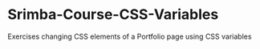 # Srimba-Course-CSS-Variables
Exercises changing CSS elements of a Portfolio page using CSS variables
